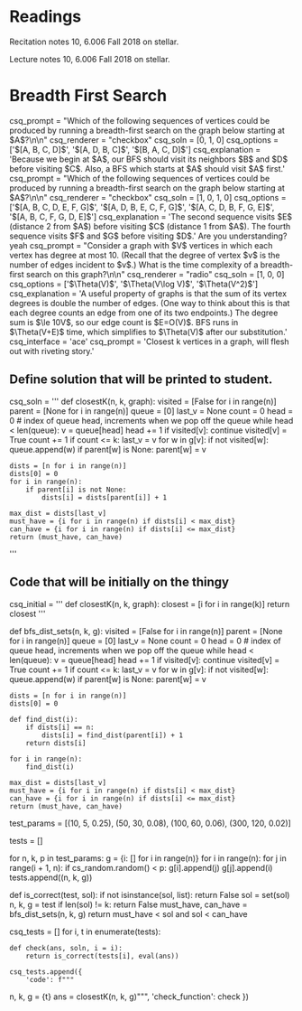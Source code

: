 # Readings 
Recitation notes 10, 6.006 Fall 2018 on stellar.

Lecture notes 10, 6.006 Fall 2018 on stellar.
# Breadth First Search


<question multiplechoice>
csq_prompt = "Which of the following sequences of vertices could be produced by running a breadth-first search on the graph below starting at $A$?\n\n"
csq_renderer = "checkbox"
csq_soln = [0, 1, 0]
csq_options =  ['$[A, B, C, D]$',
 '$[A, D, B, C]$',
 '$[B, A, C, D]$']
csq_explanation = 'Because we begin at $A$, our BFS should visit its neighbors $B$ and $D$ before visiting $C$. Also, a BFS which starts at $A$ should visit $A$ first.'
</question>


<question multiplechoice>
csq_prompt = "Which of the following sequences of vertices could be produced by running a breadth-first search on the graph below starting at $A$?\n\n"
csq_renderer = "checkbox"
csq_soln = [1, 0, 1, 0]
csq_options =  ['$[A, B, C, D, E, F, G]$',
 '$[A, D, B, E, C, F, G]$',
 '$[A, C, D, B, F, G, E]$',
 '$[A, B, C, F, G, D, E]$']
csq_explanation = 'The second sequence visits $E$ (distance 2 from $A$) before visiting $C$ (distance 1 from $A$). The fourth sequence visits $F$ and $G$ before visiting $D$.'
</question>

<checkyourself>
Are you understanding?
<showhide>
yeah
</showhide>
</checkyourself>

<question multiplechoice>
csq_prompt = "Consider a graph with $V$ vertices in which each vertex has degree at most 10. (Recall that the degree of vertex $v$ is the number of edges incident to $v$.) What is the time complexity of a breadth-first search on this graph?\n\n"
csq_renderer = "radio"
csq_soln = [1, 0, 0]
csq_options =  ['$\Theta(V)$',
 '$\Theta(V\log V)$',
 '$\Theta(V^2)$']
csq_explanation = 'A useful property of graphs is that the sum of its vertex degrees is double the number of edges. (One way to think about this is that each degree counts an edge from one of its two endpoints.) The degree sum is $\le 10V$, so our edge count is $E=O(V)$. BFS runs in $\Theta(V+E)$ time, which simplifies to $\Theta(V)$ after our substitution.'
</question>


<question pythoncode>
csq_interface = 'ace'
csq_prompt = 'Closest k vertices in a graph, will flesh out with riveting story.'

## Define solution that will be printed to student.
csq_soln = '''
def closestK(n, k, graph):
    visited = [False for i in range(n)]
    parent = [None for i in range(n)]
    queue = [0]
    last_v = None
    count = 0
    head = 0  # index of queue head, increments when we pop off the queue
    while head < len(queue):
        v = queue[head]
        head += 1
        if visited[v]:
            continue
        visited[v] = True
        count += 1
        if count <= k:
            last_v = v
        for w in g[v]:
            if not visited[w]:
                queue.append(w)
                if parent[w] is None:
                    parent[w] = v

    dists = [n for i in range(n)]
    dists[0] = 0
    for i in range(n):
        if parent[i] is not None:
            dists[i] = dists[parent[i]] + 1

    max_dist = dists[last_v]
    must_have = {i for i in range(n) if dists[i] < max_dist}
    can_have = {i for i in range(n) if dists[i] <= max_dist}
    return (must_have, can_have)
'''

## Code that will be initially on the thingy
csq_initial = '''
def closestK(n, k, graph):
    closest = [i for i in range(k)]
    return closest
'''


def bfs_dist_sets(n, k, g):
    visited = [False for i in range(n)]
    parent = [None for i in range(n)]
    queue = [0]
    last_v = None
    count = 0
    head = 0  # index of queue head, increments when we pop off the queue
    while head < len(queue):
        v = queue[head]
        head += 1
        if visited[v]:
            continue
        visited[v] = True
        count += 1
        if count <= k:
            last_v = v
        for w in g[v]:
            if not visited[w]:
                queue.append(w)
                if parent[w] is None:
                    parent[w] = v

    dists = [n for i in range(n)]
    dists[0] = 0

    def find_dist(i):
        if dists[i] == n:
            dists[i] = find_dist(parent[i]) + 1
        return dists[i]

    for i in range(n):
        find_dist(i)

    max_dist = dists[last_v]
    must_have = {i for i in range(n) if dists[i] < max_dist}
    can_have = {i for i in range(n) if dists[i] <= max_dist}
    return (must_have, can_have)

test_params = [(10, 5, 0.25),
         (50, 30, 0.08),
         (100, 60, 0.06),
         (300, 120, 0.02)]

tests = []

for n, k, p in test_params:
    g = {i: [] for i in range(n)}
    for i in range(n):
        for j in range(i + 1, n):
            if cs_random.random() < p:
                g[i].append(j)
                g[j].append(i)
    tests.append((n, k, g))


def is_correct(test, sol):
    if not isinstance(sol, list):
        return False
    sol = set(sol)
    n, k, g = test
    if len(sol) != k:
        return False
    must_have, can_have = bfs_dist_sets(n, k, g)
    return must_have < sol and sol < can_have


csq_tests = []
for i, t in enumerate(tests):

    def check(ans, soln, i = i):
        return is_correct(tests[i], eval(ans))
        
    csq_tests.append({
        'code': f"""
n, k, g = {t}
ans = closestK(n, k, g)""",
        'check_function': check
    })

</question> 
